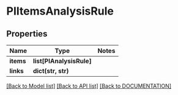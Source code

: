 # PIItemsAnalysisRule

## Properties
Name | Type | Notes
------------ | ------------- | -------------
**items** | **list[PIAnalysisRule]**
**links** | **dict(str, str)**

[[Back to Model list]](../../DOCUMENTATION.md#documentation-for-models) [[Back to API list]](../../DOCUMENTATION.md#documentation-for-api-endpoints) [[Back to DOCUMENTATION]](../../DOCUMENTATION.md)
